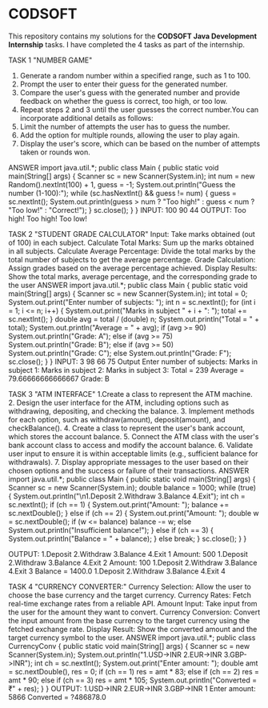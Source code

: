 # CODSOFT
This repository contains my solutions for the **CODSOFT Java Development Internship** tasks.   I have completed the 4 tasks as part of the internship.

TASK 1 "NUMBER GAME"
1. Generate a random number within a specified range, such as 1 to 100.
2. Prompt the user to enter their guess for the generated number.
3. Compare the user's guess with the generated number and provide feedback on whether the guess is correct, too high, or too low.
4. Repeat steps 2 and 3 until the user guesses the correct number.You can incorporate additional details as follows:
5. Limit the number of attempts the user has to guess the number.
6. Add the option for multiple rounds, allowing the user to play again.
7. Display the user's score, which can be based on the number of attempts taken or rounds won.

ANSWER
import java.util.*;
public class Main {
    public static void main(String[] args) {
        Scanner sc = new Scanner(System.in);
        int num = new Random().nextInt(100) + 1, guess = -1;
        System.out.println("Guess the number (1-100):");
        while (sc.hasNextInt() && guess != num) {
            guess = sc.nextInt();
            System.out.println(guess > num ? "Too high!" : guess < num ? "Too low!" : "Correct!");
        }
        sc.close();
    }
}
INPUT:
100
90
44
OUTPUT:
Too high!
Too high!
Too low!

TASK 2 "STUDENT GRADE CALCULATOR"
Input: Take marks obtained (out of 100) in each subject.
Calculate Total Marks: Sum up the marks obtained in all subjects.
Calculate Average Percentage: Divide the total marks by the total number of subjects to get the average percentage.
Grade Calculation: Assign grades based on the average percentage achieved.
Display Results: Show the total marks, average percentage, and the corresponding grade to the user
ANSWER
import java.util.*;
public class Main {
    public static void main(String[] args) {
        Scanner sc = new Scanner(System.in);
        int total = 0;
        System.out.print("Enter number of subjects: ");
        int n = sc.nextInt();
        for (int i = 1; i <= n; i++) {
            System.out.print("Marks in subject " + i + ": ");
            total += sc.nextInt();
        }
        double avg = total / (double) n;
        System.out.println("Total = " + total);
        System.out.println("Average = " + avg);
        if (avg >= 90) System.out.println("Grade: A");
        else if (avg >= 75) System.out.println("Grade: B");
        else if (avg >= 50) System.out.println("Grade: C");
        else System.out.println("Grade: F");
        sc.close();
    }
}
INPUT:
3
98
66
75
Output
Enter number of subjects: Marks in subject 1: Marks in subject 2: Marks in subject 3: Total = 239
Average = 79.66666666666667
Grade: B

TASK 3 "ATM INTERFACE"
1.Create a class to represent the ATM machine.
2. Design the user interface for the ATM, including options such as withdrawing, depositing, and checking the balance.
3. Implement methods for each option, such as withdraw(amount), deposit(amount), and checkBalance().
4. Create a class to represent the user's bank account, which stores the account balance.
5. Connect the ATM class with the user's bank account class to access and modify the account balance.
6. Validate user input to ensure it is within acceptable limits (e.g., sufficient balance for withdrawals).
7. Display appropriate messages to the user based on their chosen options and the success or failure of their transactions.
ANSWER
import java.util.*;
public class Main {
    public static void main(String[] args) {
        Scanner sc = new Scanner(System.in);
        double balance = 1000;
        while (true) {
            System.out.println("\n1.Deposit  2.Withdraw  3.Balance  4.Exit");
            int ch = sc.nextInt();
            if (ch == 1) {
                System.out.print("Amount: ");
                balance += sc.nextDouble();
            } else if (ch == 2) {
                System.out.print("Amount: ");
                double w = sc.nextDouble();
                if (w <= balance) balance -= w;
                else System.out.println("Insufficient balance!");
            } else if (ch == 3) {
                System.out.println("Balance = " + balance);
            } else break;
        }
        sc.close();
    }
}

OUTPUT:
1.Deposit  2.Withdraw  3.Balance  4.Exit
1
Amount: 500
1.Deposit  2.Withdraw  3.Balance  4.Exit
2
Amount: 100
1.Deposit  2.Withdraw  3.Balance  4.Exit
3
Balance = 1400.0
1.Deposit  2.Withdraw  3.Balance  4.Exit
4

TASK 4 "CURRENCY CONVERTER:"
Currency Selection: Allow the user to choose the base currency and the target currency.
Currency Rates: Fetch real-time exchange rates from a reliable API.
Amount Input: Take input from the user for the amount they want to convert.
Currency Conversion: Convert the input amount from the base currency to the target currency using the fetched exchange rate.
Display Result: Show the converted amount and the target currency symbol to the user.
ANSWER
import java.util.*;
public class CurrencyConv {
    public static void main(String[] args) {
        Scanner sc = new Scanner(System.in);
        System.out.println("1.USD->INR  2.EUR->INR  3.GBP->INR");
        int ch = sc.nextInt();
        System.out.print("Enter amount: ");
        double amt = sc.nextDouble(), res = 0;
        if (ch == 1) res = amt * 83;
        else if (ch == 2) res = amt * 90;
        else if (ch == 3) res = amt * 105;
        System.out.println("Converted = ₹" + res);
    }
}
OUTPUT:
1.USD->INR  2.EUR->INR  3.GBP->INR
1
Enter amount: 5866
Converted = ?486878.0
